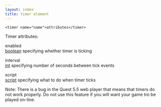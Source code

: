 ```yaml
---
layout: index
title: timer element
---
```


    <timer name="name">attributes</timer>

Timer attributes:

enabled  
[boolean](../types/boolean.html) specifying whether timer is ticking

interval  
[int](../types/int.html) specifying number of seconds between tick events

script  
[script](../types/script.html) specifying what to do when timer ticks

<div class=\"alert alert-info\">
Note: There is a bug in the Quest 5.5 web player that means that timers do not work properly. Do not use this feature if you will want your game tro be played on-line.

</div>


